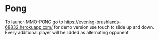 # Pong

To launch MMO-PONG go to https://evening-brushlands-68832.herokuapp.com/
for demo version use touch to slide up and down. Every additional player will be added as alternating opponent.
